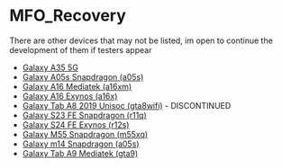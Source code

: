 # MFO_Recovery
There are other devices that may not be listed, im open to continue the development of them if testers appear

 - [Galaxy A35 5G](https://github.com/TNDRP/android_device_samsung_a35x)
 - [Galaxy A05s Snapdragon (a05s)](https://github.com/galaxy-a05s/android_device_samsung_a05sxx)
 - [Galaxy A16 Mediatek (a16xm)](https://github.com/galaxy-a16/android_device_samsung_a16xm)
 - [Galaxy A16 Exynos (a16x)](https://github.com/galaxy-a16/android_device_samsung_a16x)
 - [Galaxy Tab A8 2019 Unisoc (gta8wifi)](https://github.com/mfo-discontinued/android_device_samsung_gta8wifi) - DISCONTINUED
 - [Galaxy S23 FE Snapdragon (r11q)](https://github.com/TNDRP/android_device_samsung_r11q)
 - [Galaxy S24 FE Exynos (r12s)](https://github.com/TNDRP/android_device_samsung_r12s)
 - [Galaxy M55 Snapdragon (m55xq)](https://github.com/TNDRP/android_device_samsung_m55xq)
 - [Galaxy m14 Snapdragon (a05s)](https://github.com/TNDRP/android_device_samsung_m14)
 - [Galaxy Tab A9 Mediatek (gta9)](https://github.com/TNDRP/android_device_samsung_gta9)

